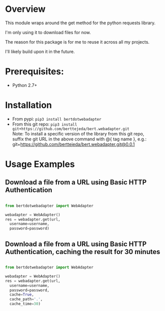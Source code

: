 <a name="top"></a>
<a name="overview"></a>

# Overview

This module wraps around the get method for the python requests library.

I'm only using it to download files for now.

The reason for this package is for me to reuse it across all my projects.

I'll likely build upon it in the future.

# Prerequisites:

- Python 2.7+

# Installation

* From pypi: `pip3 install bertdotwebadapter`
* From this git repo: `pip3 install git+https://github.com/berttejeda/bert.webadapter.git`<br />
  Note: To install a specific version of the library from this git repo, <br />
  suffix the git URL in the above command with @{ tag name }, e.g.: <br />
  git+https://github.com/berttejeda/bert.webadapter.git@0.0.1

# Usage Examples

## Download a file from a URL using Basic HTTP Authentication

```python

from bertdotwebadapter import WebAdapter

webadapter = WebAdapter()
res = webadapter.get(url, 
  username=username,
  password=password)
```

## Download a file from a URL using Basic HTTP Authentication, caching the result for 30 minutes

```python

from bertdotwebadapter import WebAdapter

webadapter = WebAdapter()
res = webadapter.get(url, 
  username=username,
  password=password,        
  cache=True,
  cache_path='.',
  cache_time=30)
```

